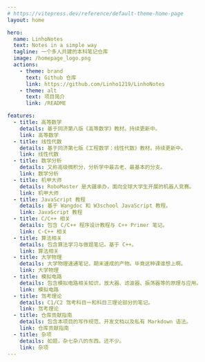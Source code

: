 ```yaml
---
# https://vitepress.dev/reference/default-theme-home-page
layout: home

hero:
  name: LinhoNotes
  text: Notes in a simple way
  tagline: 一个多人共建的本科笔记仓库
  image: /homepage_logo.png
  actions:
    - theme: brand
      text: Github 仓库
      link: https://github.com/Linho1219/LinhoNotes
    - theme: alt
      text: 项目简介
      link: /README

features:
  - title: 高等数学
    details: 基于同济第八版《高等数学》教材。持续更新中。
    link: 高等数学
  - title: 线性代数
    details: 基于同济第七版《工程数学：线性代数》教材。持续更新中。
    link: 线性代数
  - title: 数学分析
    details: 又称高级微积分，分析学中最古老、最基本的分支。
    link: 数学分析
  - title: 机甲大师
    details: RoboMaster 是大疆承办，面向全球大学生开展的机器人竞赛。
    link: 机甲大师
  - title: JavaScript 教程
    details: 基于 Wangdoc 和 W3school JavaScript 教程。
    link: JavaScript 教程
  - title: C/C++ 相关
    details: 包含 C/C++ 程序设计教程与 C++ Primer 笔记。
    link: C-C++ 相关
  - title: 算法相关
    details: 包含算法学习与做题笔记。基于 C++。
    link: 算法相关
  - title: 大学物理
    details: 大学物理速通笔记，期末速成的产物。毕竟这种课谁想上啊。
    link: 大学物理
  - title: 模拟电路
    details: 包含模拟电路相关知识，放大器、滤波器、振荡器等的原理与应用。
    link: 模拟电路
  - title: 驾考理论
    details: C1/C2 驾考科目一和科目三理论部分的笔记。
    link: 驾考理论
  - title: 仓库贡献指南
    details: 包含本项目的写作规范、开发文档以及私有 Markdown 语法。
    link: 仓库贡献指南
  - title: 杂项
    details: 如题，杂七杂八的东西。还不少。
    link: 杂项
---
```

